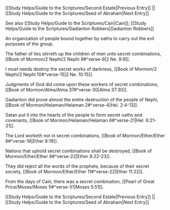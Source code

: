 [[Study Helps/Guide to the Scriptures/Second Estate|Previous Entry]]  ||  [[Study Helps/Guide to the Scriptures/Seed of Abraham|Next Entry]]

 See also [[Study Helps/Guide to the Scriptures/Cain|Cain]]; [[Study Helps/Guide to the Scriptures/Gadianton Robbers|Gadianton Robbers]]

 An organization of people bound together by oaths to carry out the evil purposes of the group.

 The father of lies stirreth up the children of men unto secret combinations, [[Book of Mormon/2 Nephi/2 Nephi 9#^verse-9|2 Ne. 9:9]].

 I must needs destroy the secret works of darkness, [[Book of Mormon/2 Nephi/2 Nephi 10#^verse-15|2 Ne. 10:15]].

 Judgments of God did come upon these workers of secret combinations, [[Book of Mormon/Alma/Alma 37#^verse-30|Alma 37:30]].

 Gadianton did prove almost the entire destruction of the people of Nephi, [[Book of Mormon/Helaman/Helaman 2#^verse-4|Hel. 2:4-13]].

 Satan put it into the hearts of the people to form secret oaths and covenants, [[Book of Mormon/Helaman/Helaman 6#^verse-21|Hel. 6:21-31]].

 The Lord worketh not in secret combinations, [[Book of Mormon/Ether/Ether 8#^verse-19|Ether 8:19]].

 Nations that uphold secret combinations shall be destroyed, [[Book of Mormon/Ether/Ether 8#^verse-22|Ether 8:22-23]].

 They did reject all the words of the prophets, because of their secret society, [[Book of Mormon/Ether/Ether 11#^verse-22|Ether 11:22]].

 From the days of Cain, there was a secret combination, [[Pearl of Great Price/Moses/Moses 5#^verse-51|Moses 5:51]].

[[Study Helps/Guide to the Scriptures/Second Estate|Previous Entry]]  ||  [[Study Helps/Guide to the Scriptures/Seed of Abraham|Next Entry]]